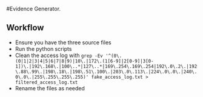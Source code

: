 #Evidence Generator.

## Workflow

- Ensure you have the three source files
- Run the python scripts
- Clean the access log with `grep -Ev '^(0\.(0|1|2|3|4|5|6|7|8|9)|10\.|172\.(1[6-9]|2[0-9]|3[0-1])\.|192\.168\.|100\..*|127\..*|169\.254\.169\.254|192\.0\.2\.|192\.88\.99\.|198\.18\.|198\.51\.100\.|203\.0\.113\.|224\.0\.0\.|240\.0\.0\.|255\.255\.255\.255)' fake_access_log.txt > filtered_access_log.txt`
- Rename the files as needed
